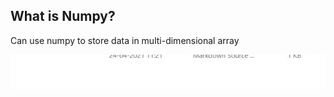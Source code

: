 ## What is Numpy?
Can use numpy to store data in multi-dimensional array

![hi](.\images\Capture.jpg?raw=true "Title")